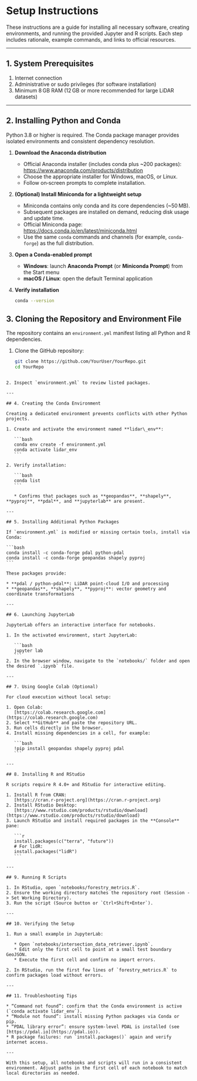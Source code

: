 # Setup Instructions

These instructions are a guide for installing all necessary software, creating environments, and running the provided Jupyter and R scripts. Each step includes rationale, example commands, and links to official resources.

---

## 1. System Prerequisites

1. Internet connection  
2. Administrative or sudo privileges (for software installation)  
3. Minimum 8 GB RAM (12 GB or more recommended for large LiDAR datasets)  

---

## 2. Installing Python and Conda

Python 3.8 or higher is required. The Conda package manager provides isolated environments and consistent dependency resolution.

1. **Download the Anaconda distribution**  
   - Official Anaconda installer (includes conda plus ~200 packages):  
     https://www.anaconda.com/products/distribution  
   - Choose the appropriate installer for Windows, macOS, or Linux.  
   - Follow on‑screen prompts to complete installation.

2. **(Optional) Install Miniconda for a lightweight setup**  
   - Miniconda contains only conda and its core dependencies (~50 MB).  
   - Subsequent packages are installed on demand, reducing disk usage and update time.  
   - Official Miniconda page:  
     https://docs.conda.io/en/latest/miniconda.html  
   - Use the same `conda` commands and channels (for example, `conda-forge`) as the full distribution.

3. **Open a Conda-enabled prompt**  
   - **Windows**: launch **Anaconda Prompt** (or **Miniconda Prompt**) from the Start menu  
   - **macOS / Linux**: open the default Terminal application  

4. **Verify installation**  
   ```bash
   conda --version


## 3. Cloning the Repository and Environment File

The repository contains an `environment.yml` manifest listing all Python and R dependencies.

1. Clone the GitHub repository:  
   ```bash
   git clone https://github.com/YourUser/YourRepo.git
   cd YourRepo
````

2. Inspect `environment.yml` to review listed packages.

---

## 4. Creating the Conda Environment

Creating a dedicated environment prevents conflicts with other Python projects.

1. Create and activate the environment named **lidar\_env**:

   ```bash
   conda env create -f environment.yml
   conda activate lidar_env
   ```

2. Verify installation:

   ```bash
   conda list
   ```

   * Confirms that packages such as **geopandas**, **shapely**, **pyproj**, **pdal**, and **jupyterlab** are present.

---

## 5. Installing Additional Python Packages

If `environment.yml` is modified or missing certain tools, install via Conda:

```bash
conda install -c conda-forge pdal python-pdal
conda install -c conda-forge geopandas shapely pyproj
```

These packages provide:

* **pdal / python-pdal**: LiDAR point‑cloud I/O and processing
* **geopandas**, **shapely**, **pyproj**: vector geometry and coordinate transformations

---

## 6. Launching JupyterLab

JupyterLab offers an interactive interface for notebooks.

1. In the activated environment, start JupyterLab:

   ```bash
   jupyter lab
   ```
2. In the browser window, navigate to the `notebooks/` folder and open the desired `.ipynb` file.

---

## 7. Using Google Colab (Optional)

For cloud execution without local setup:

1. Open Colab:
   [https://colab.research.google.com](https://colab.research.google.com)
2. Select **GitHub** and paste the repository URL.
3. Run cells directly in the browser.
4. Install missing dependencies in a cell, for example:

   ```bash
   !pip install geopandas shapely pyproj pdal
   ```

---

## 8. Installing R and RStudio

R scripts require R 4.0+ and RStudio for interactive editing.

1. Install R from CRAN:
   [https://cran.r-project.org](https://cran.r-project.org)
2. Install RStudio Desktop:
   [https://www.rstudio.com/products/rstudio/download](https://www.rstudio.com/products/rstudio/download)
3. Launch RStudio and install required packages in the **Console** pane:

   ```r
   install.packages(c("terra", "future"))
   # For lidR:
   install.packages("lidR")
   ```

---

## 9. Running R Scripts

1. In RStudio, open `notebooks/forestry_metrics.R`.
2. Ensure the working directory matches the repository root (Session -> Set Working Directory).
3. Run the script (Source button or `Ctrl+Shift+Enter`).

---

## 10. Verifying the Setup

1. Run a small example in JupyterLab:

   * Open `notebooks/intersection_data_retriever.ipynb`.
   * Edit only the first cell to point at a small test boundary GeoJSON.
   * Execute the first cell and confirm no import errors.

2. In RStudio, run the first few lines of `forestry_metrics.R` to confirm packages load without errors.

---

## 11. Troubleshooting Tips

* “Command not found”: confirm that the Conda environment is active (`conda activate lidar_env`).
* “Module not found”: install missing Python packages via Conda or pip.
* “PDAL library error”: ensure system‑level PDAL is installed (see [https://pdal.io](https://pdal.io)).
* R package failures: run `install.packages()` again and verify internet access.

---

With this setup, all notebooks and scripts will run in a consistent environment. Adjust paths in the first cell of each notebook to match local directories as needed.

